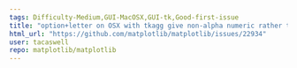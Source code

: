```yaml
---
tags: Difficulty-Medium,GUI-MacOSX,GUI-tk,Good-first-issue
title: "option+letter on OSX with tkagg give non-alpha numeric rather than alt-<letter>"
html_url: "https://github.com/matplotlib/matplotlib/issues/22934"
user: tacaswell
repo: matplotlib/matplotlib
---
```


